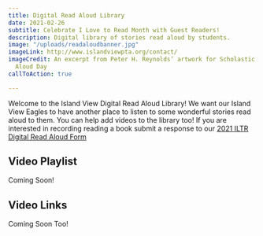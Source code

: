 ```yaml
---
title: Digital Read Aloud Library
date: 2021-02-26
subtitle: Celebrate I Love to Read Month with Guest Readers!
description: Digital library of stories read aloud by students.
image: "/uploads/readaloudbanner.jpg"
imageLink: http://www.islandviewpta.org/contact/
imageCredit: An excerpt from Peter H. Reynolds’ artwork for Scholastic on World Read
  Aloud Day
callToAction: true

---
```

Welcome to the Island View Digital Read Aloud Library!
We want our Island View Eagles to have another place to listen to some wonderful stories read aloud to them.
You can help add videos to the library too! If you are interested in recording reading a book submit a response to our [2021 ILTR Digital Read Aloud Form](https://docs.google.com/forms/d/e/1FAIpQLSeHURa8sWjUWhPXzvo6QFAZD1VF2XPF2rQRtU87bVGUukQmuQ/viewform?usp=sf_link)

## Video Playlist

Coming Soon!

## Video Links

Coming Soon Too!